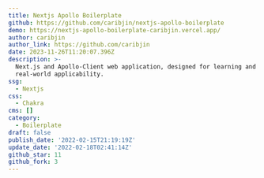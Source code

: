 ```yaml
---
title: Nextjs Apollo Boilerplate
github: https://github.com/caribjin/nextjs-apollo-boilerplate
demo: https://nextjs-apollo-boilerplate-caribjin.vercel.app/
author: caribjin
author_link: https://github.com/caribjin
date: 2023-11-26T11:20:07.396Z
description: >-
  Next.js and Apollo-Client web application, designed for learning and
  real-world applicability.
ssg:
  - Nextjs
css:
  - Chakra
cms: []
category:
  - Boilerplate
draft: false
publish_date: '2022-02-15T21:19:19Z'
update_date: '2022-02-18T02:41:14Z'
github_star: 11
github_fork: 3
---
```

